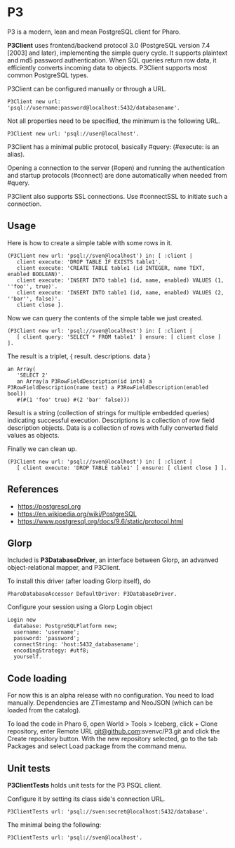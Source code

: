 # P3

P3 is a modern, lean and mean PostgreSQL client for Pharo.

**P3Client** uses frontend/backend protocol 3.0 (PostgreSQL version 7.4 [2003] and later), implementing the simple query cycle. It supports plaintext and md5 password authentication. When SQL queries return row data, it efficiently converts incoming data to objects. P3Client supports most common PostgreSQL types.

P3Client can be configured manually or through a URL.

    P3Client new url: 'psql://username:password@localhost:5432/databasename'.

Not all properties need to be specified, the minimum is the following URL.

    P3Client new url: 'psql://user@localhost'.

P3Client has a minimal public protocol, basically #query: (#execute: is an alias).

Opening a connection to the server (#open) and running the authentication and startup protocols (#connect) are done automatically when needed from #query.

P3Client also supports SSL connections. Use #connectSSL to initiate such a connection.


## Usage 

Here is how to create a simple table with some rows in it.

    (P3Client new url: 'psql://sven@localhost') in: [ :client |
       client execute: 'DROP TABLE IF EXISTS table1'.
       client execute: 'CREATE TABLE table1 (id INTEGER, name TEXT, enabled BOOLEAN)'.
       client execute: 'INSERT INTO table1 (id, name, enabled) VALUES (1, ''foo'', true)'.
       client execute: 'INSERT INTO table1 (id, name, enabled) VALUES (2, ''bar'', false)'.
       client close ].
	
Now we can query the contents of the simple table we just created.

    (P3Client new url: 'psql://sven@localhost') in: [ :client |
       [ client query: 'SELECT * FROM table1' ] ensure: [ client close ] ].

The result is a triplet, { result. descriptions. data }

    an Array(
       'SELECT 2' 
       an Array(a P3RowFieldDescription(id int4) a P3RowFieldDescription(name text) a P3RowFieldDescription(enabled bool)) 
       #(#(1 'foo' true) #(2 'bar' false)))

Result is a string (collection of strings for multiple embedded queries) indicating successful execution.
Descriptions is a collection of row field description objects.
Data is a collection of rows with fully converted field values as objects.

Finally we can clean up.

    (P3Client new url: 'psql://sven@localhost') in: [ :client |
       [ client execute: 'DROP TABLE table1' ] ensure: [ client close ] ].


## References 

-  https://postgresql.org
-  https://en.wikipedia.org/wiki/PostgreSQL
-  https://www.postgresql.org/docs/9.6/static/protocol.html


## Glorp

Included is **P3DatabaseDriver**, an interface between Glorp, an advanved object-relational mapper, and P3Client.

To install this driver (after loading Glorp itself), do

    PharoDatabaseAccessor DefaultDriver: P3DatabaseDriver.

Configure your session using a Glorp Login object

    Login new
      database: PostgreSQLPlatform new;
      username: 'username';
      password: 'password';
      connectString: 'host:5432_databasename';
      encodingStrategy: #utf8;
      yourself.


## Code loading

For now this is an alpha release with no configuration. You need to load manually. Dependencies are ZTimestamp and NeoJSON (which can be loaded from the catalog).

To load the code in Pharo 6, open World > Tools > Iceberg, click + Clone repository, enter Remote URL git@github.com:svenvc/P3.git and click the Create repository button. With the new repository selected, go to the tab Packages and select Load package from the command menu.


## Unit tests

**P3ClientTests** holds unit tests for the P3 PSQL client.

Configure it by setting its class side's connection URL.

    P3ClientTests url: 'psql://sven:secret@localhost:5432/database'.

The minimal being the following:

    P3ClientTests url: 'psql://sven@localhost'. 
